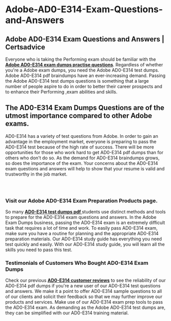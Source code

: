 # Adobe-AD0-E314-Exam-Questions-and-Answers
<h2><strong>Adobe AD0-E314 Exam Questions and Answers | Certsadvice</strong></h2> <p>Everyone who is taking the Performing exam should be familiar with the <a href="http://www.certsadvice.com/adobe/ad0-e314-practice-questions"><strong>Adobe AD0-E314 exam dumps practise questions</strong></a>. Regardless of whether you&#39;re a Adobe exam dumps, you need the Adobe AD0-E314 test dumps. Adobe AD0-E314 pdf braindumps have an ever-increasing demand. Passing the Adobe AD0-E314 test dumps questions is something that a large number of people aspire to do in order to better their career prospects and to enhance their Performing ,exam abilities and skills.</p> <h2><strong>The AD0-E314 Exam Dumps Questions are of the utmost importance compared to other Adobe exams.</strong></h2> <p>AD0-E314 has a variety of test questions from Adobe. In order to gain an advantage in the employment market, everyone is preparing to pass the AD0-E314 test because of the high rate of success. There will be more opportunities for those who work hard to get AD0-E314 pdf dumps than for others who don&#39;t do so. As the demand for AD0-E314 braindumps grows, so does the importance of the exam. Your concerns about the AD0-E314 exam questions and answers will help to show that your resume is valid and trustworthy in the job market.</p> <p><a href="http://www.certsadvice.com/adobe/ad0-e314-practice-questions" style="display: block; padding: 1em 0; text-align: center; "><img alt="" src="https://1.bp.blogspot.com/-RUOr8Wn-CRk/YUYAxC8kcHI/AAAAAAAAAnw/F7BbdI3tw8QDj5z8iX0vQAioQzKiUxduwCLcBGAsYHQ/s0/unnamed.jpg" /></a></p> <h3><strong>Visit our Adobe AD0-E314 Exam Preparation Products page.</strong></h3> <p>So many <a href="http://www.certsadvice.com/adobe/ad0-e314-practice-questions"><strong>AD0-E314 test dumps pdf </strong></a>students use distinct methods and tools to prepare for the AD0-E314 exam questions and answers. In the Adobe Exam Dumps business, passing the AD0-E314 exam is an extremely difficult task that requires a lot of time and work. To easily pass AD0-E314 exam, make sure you have a routine for planning and the appropriate AD0-E314 preparation materials. Our AD0-E314 study guide has everything you need test quickly and easily. With our AD0-E314 study guide, you will learn all the skills you need to pass this test.</p> <h3><strong>Testimonials of Customers Who Bought AD0-E314 Exam Dumps</strong></h3> <p>Check our previous <a href="http://www.certsadvice.com/adobe/ad0-e314-practice-questions"><strong>AD0-E314 customer reviews</strong></a> to see the reliability of our AD0-E314 pdf dumps if you&#39;re a new user of our AD0-E314 test questions and answers. We make it a point to offer AD0-E314 sample questions to all of our clients and solicit their feedback so that we may further improve our products and services. Make use of our AD0-E314 exam prep tools to pass the AD0-E314 exam. As demanding as the Adobe AD0-E314 test dumps are, they can be simplified with our AD0-E314 training material.</p>
